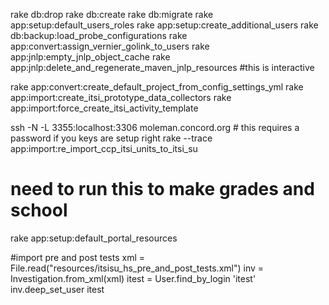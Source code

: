 rake db:drop
rake db:create
rake db:migrate
rake app:setup:default_users_roles
rake app:setup:create_additional_users
rake db:backup:load_probe_configurations
rake app:convert:assign_vernier_golink_to_users
rake app:jnlp:empty_jnlp_object_cache
rake app:jnlp:delete_and_regenerate_maven_jnlp_resources  #this is interactive

rake app:convert:create_default_project_from_config_settings_yml
rake app:import:create_itsi_prototype_data_collectors
rake app:import:force_create_itsi_activity_template

ssh -N -L 3355:localhost:3306 moleman.concord.org # this requires a password if you keys are setup right
rake --trace app:import:re_import_ccp_itsi_units_to_itsi_su

# need to run this to make grades and school
rake app:setup:default_portal_resources

#import pre and post tests
xml = File.read("resources/itsisu_hs_pre_and_post_tests.xml")
inv = Investigation.from_xml(xml)
itest = User.find_by_login 'itest'
inv.deep_set_user itest